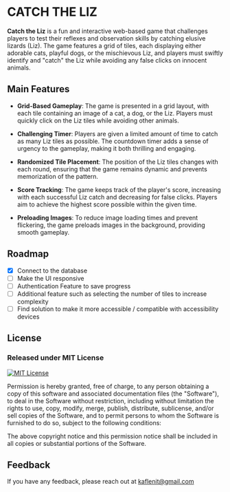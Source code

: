 # CATCH THE LIZ

**Catch the Liz** is a fun and interactive web-based game that challenges players to test their reflexes and observation skills by catching elusive lizards (Liz). The game features a grid of tiles, each displaying either adorable cats, playful dogs, or the mischievous Liz, and players must swiftly identify and "catch" the Liz while avoiding any false clicks on innocent animals.

## Main Features

- **Grid-Based Gameplay**: The game is presented in a grid layout, with each tile containing an image of a cat, a dog, or the Liz. Players must quickly click on the Liz tiles while avoiding other animals.

- **Challenging Timer**: Players are given a limited amount of time to catch as many Liz tiles as possible. The countdown timer adds a sense of urgency to the gameplay, making it both thrilling and engaging.

- **Randomized Tile Placement**: The position of the Liz tiles changes with each round, ensuring that the game remains dynamic and prevents memorization of the pattern.

- **Score Tracking**: The game keeps track of the player's score, increasing with each successful Liz catch and decreasing for false clicks. Players aim to achieve the highest score possible within the given time.

- **Preloading Images**: To reduce image loading times and prevent flickering, the game preloads images in the background, providing smooth gameplay.

## Roadmap

- [x] Connect to the database
- [ ] Make the UI responsive
- [ ] Authentication Feature to save progress
- [ ] Additional feature such as selecting the number of tiles to increase complexity
- [ ] Find solution to make it more accessible / compatible with accessibility devices

## License

### Released under MIT License

[![MIT License](https://img.shields.io/badge/License-MIT-green.svg)](https://choosealicense.com/licenses/mit/)

Permission is hereby granted, free of charge, to any person obtaining a copy of this software and associated documentation files (the "Software"), to deal in the Software without restriction, including without limitation the rights to use, copy, modify, merge, publish, distribute, sublicense, and/or sell copies of the Software, and to permit persons to whom the Software is furnished to do so, subject to the following conditions:

The above copyright notice and this permission notice shall be included in all copies or substantial portions of the Software.

## Feedback

If you have any feedback, please reach out at kaflenit@gmail.com
